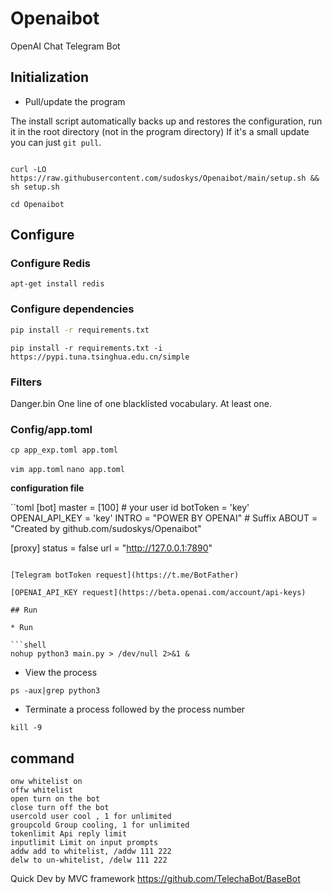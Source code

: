 # Openaibot

OpenAI Chat Telegram Bot


## Initialization

* Pull/update the program

The install script automatically backs up and restores the configuration, run it in the root directory (not in the
program directory)
If it's a small update you can just ``git pull``.

```shell

curl -LO https://raw.githubusercontent.com/sudoskys/Openaibot/main/setup.sh && sh setup.sh

```

``cd Openaibot``

## Configure

### Configure Redis

```shell
apt-get install redis
```

### Configure dependencies

```bash
pip install -r requirements.txt
```

``pip install -r requirements.txt -i https://pypi.tuna.tsinghua.edu.cn/simple``

### Filters

Danger.bin One line of one blacklisted vocabulary. At least one.

### Config/app.toml

`cp app_exp.toml app.toml`

`vim app.toml`
`nano app.toml`

**configuration file**

``toml
[bot]
master = [100] # your user id
botToken = 'key'  
OPENAI_API_KEY = 'key'
INTRO = "POWER BY OPENAI" # Suffix
ABOUT = "Created by github.com/sudoskys/Openaibot"

[proxy]
status = false
url = "http://127.0.0.1:7890"

```

[Telegram botToken request](https://t.me/BotFather)

[OPENAI_API_KEY request](https://beta.openai.com/account/api-keys)

## Run

* Run

```shell
nohup python3 main.py > /dev/null 2>&1 & 
```

* View the process

```shell
ps -aux|grep python3
```

* Terminate a process
  followed by the process number

```shell
kill -9  
```

## command

```
onw whitelist on
offw whitelist
open turn on the bot
close turn off the bot
usercold user cool , 1 for unlimited
groupcold Group cooling, 1 for unlimited
tokenlimit Api reply limit
inputlimit Limit on input prompts
addw add to whitelist, /addw 111 222
delw to un-whitelist, /delw 111 222
```

Quick Dev by MVC framework https://github.com/TelechaBot/BaseBot